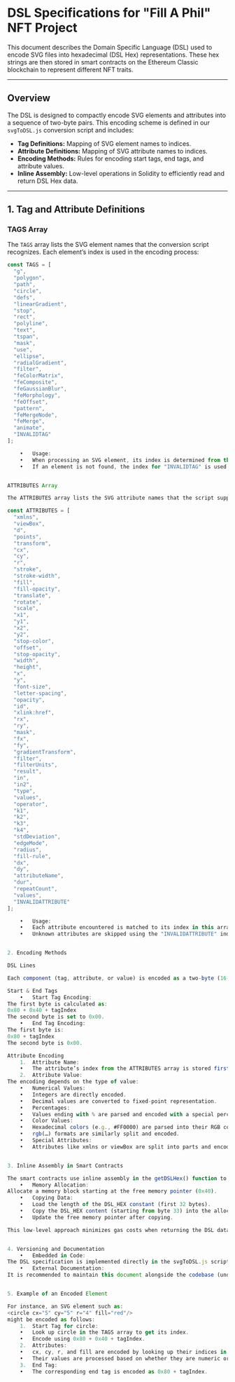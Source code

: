 # DSL Specifications for "Fill A Phil" NFT Project

This document describes the Domain Specific Language (DSL) used to encode SVG files into hexadecimal (DSL Hex) representations. These hex strings are then stored in smart contracts on the Ethereum Classic blockchain to represent different NFT traits.

---

## Overview

The DSL is designed to compactly encode SVG elements and attributes into a sequence of two-byte pairs. This encoding scheme is defined in our `svgToDSL.js` conversion script and includes:

- **Tag Definitions:** Mapping of SVG element names to indices.
- **Attribute Definitions:** Mapping of SVG attribute names to indices.
- **Encoding Methods:** Rules for encoding start tags, end tags, and attribute values.
- **Inline Assembly:** Low-level operations in Solidity to efficiently read and return DSL Hex data.

---

## 1. Tag and Attribute Definitions

### TAGS Array

The `TAGS` array lists the SVG element names that the conversion script recognizes. Each element’s index is used in the encoding process:

```js
const TAGS = [
  "g",
  "polygon",
  "path",
  "circle",
  "defs",
  "linearGradient",
  "stop",
  "rect",
  "polyline",
  "text",
  "tspan",
  "mask",
  "use",
  "ellipse",
  "radialGradient",
  "filter",
  "feColorMatrix",
  "feComposite",
  "feGaussianBlur",
  "feMorphology",
  "feOffset",
  "pattern",
  "feMergeNode",
  "feMerge",
  "animate",
  "INVALIDTAG"
];

	•	Usage:
	•	When processing an SVG element, its index is determined from this array.
	•	If an element is not found, the index for "INVALIDTAG" is used.


ATTRIBUTES Array

The ATTRIBUTES array lists the SVG attribute names that the script supports:

const ATTRIBUTES = [
  "xmlns",
  "viewBox",
  "d",
  "points",
  "transform",
  "cx",
  "cy",
  "r",
  "stroke",
  "stroke-width",
  "fill",
  "fill-opacity",
  "translate",
  "rotate",
  "scale",
  "x1",
  "y1",
  "x2",
  "y2",
  "stop-color",
  "offset",
  "stop-opacity",
  "width",
  "height",
  "x",
  "y",
  "font-size",
  "letter-spacing",
  "opacity",
  "id",
  "xlink:href",
  "rx",
  "ry",
  "mask",
  "fx",
  "fy",
  "gradientTransform",
  "filter",
  "filterUnits",
  "result",
  "in",
  "in2",
  "type",
  "values",
  "operator",
  "k1",
  "k2",
  "k3",
  "k4",
  "stdDeviation",
  "edgeMode",
  "radius",
  "fill-rule",
  "dx",
  "dy",
  "attributeName",
  "dur",
  "repeatCount",
  "values",
  "INVALIDATTRIBUTE"
];

	•	Usage:
	•	Each attribute encountered is matched to its index in this array.
	•	Unknown attributes are skipped using the "INVALIDATTRIBUTE" index.


2. Encoding Methods

DSL Lines

Each component (tag, attribute, or value) is encoded as a two-byte (16-bit) pair.

Start & End Tags
	•	Start Tag Encoding:
The first byte is calculated as:
0x80 + 0x40 + tagIndex
The second byte is set to 0x00.
	•	End Tag Encoding:
The first byte is:
0x80 + tagIndex
The second byte is 0x00.

Attribute Encoding
	1.	Attribute Name:
	•	The attribute’s index from the ATTRIBUTES array is stored first (as one byte), followed by a byte placeholder (typically 0x00).
	2.	Attribute Value:
The encoding depends on the type of value:
	•	Numerical Values:
	•	Integers are directly encoded.
	•	Decimal values are converted to fixed-point representation.
	•	Percentages:
	•	Values ending with % are parsed and encoded with a special percentage flag.
	•	Color Values:
	•	Hexadecimal colors (e.g., #FF0000) are parsed into their RGB components and encoded.
	•	rgb(…) formats are similarly split and encoded.
	•	Special Attributes:
	•	Attributes like xmlns or viewBox are split into parts and encoded accordingly.


3. Inline Assembly in Smart Contracts

The smart contracts use inline assembly in the getDSLHex() function to efficiently load and return the DSL Hex data from storage. Here’s a simplified view of the assembly logic:
	•	Memory Allocation:
Allocate a memory block starting at the free memory pointer (0x40).
	•	Copying Data:
	•	Load the length of the DSL_HEX constant (first 32 bytes).
	•	Copy the DSL_HEX content (starting from byte 33) into the allocated memory.
	•	Update the free memory pointer after copying.

This low-level approach minimizes gas costs when returning the DSL data.


4. Versioning and Documentation
	•	Embedded in Code:
The DSL specification is implemented directly in the svgToDSL.js script. Any changes to the TAGS, ATTRIBUTES, or encoding logic directly affect the DSL.
	•	External Documentation:
It is recommended to maintain this document alongside the codebase (under version control) so that any updates to the DSL are tracked and documented.


5. Example of an Encoded Element

For instance, an SVG element such as:
<circle cx="5" cy="5" r="4" fill="red"/>
might be encoded as follows:
	1.	Start Tag for circle:
	•	Look up circle in the TAGS array to get its index.
	•	Encode using 0x80 + 0x40 + tagIndex.
	2.	Attributes:
	•	cx, cy, r, and fill are encoded by looking up their indices in the ATTRIBUTES array.
	•	Their values are processed based on whether they are numeric or color values.
	3.	End Tag:
	•	The corresponding end tag is encoded as 0x80 + tagIndex.


